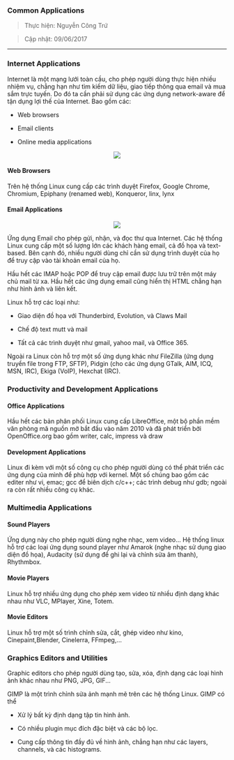 

### Common Applications

> Thực hiện: Nguyễn Công Trứ

> Cập nhật: 09/06/2017

***

### Internet Applications

Internet là một mạng lưới toàn cầu, cho phép người dùng thực hiện nhiều nhiệm vụ, chẳng hạn như tìm kiếm dữ liệu, giao tiếp thông qua email và mua sắm trực tuyến. Do đó ta cần phải sử dụng các ứng dụng network-aware để tận dụng lợi thế của Internet. Bao gồm các:

- Web browsers

- Email clients

- Online media applications

<p align="center"><img src="https://github.com/hellsins/sysadmin_level1/blob/master/Task43_Linux_Course_01_LFS101/Chapter_06/Images/1.png"></p>


#### Web Browsers

Trên hệ thống Linux cung cấp các trình duyệt Firefox, Google Chrome, Chromium, Epiphany (renamed web), Konqueror, linx, lynx

#### Email Applications

<p align="center"><img src="https://github.com/hellsins/sysadmin_level1/blob/master/Task43_Linux_Course_01_LFS101/Chapter_06/Images/1.png"></p>

Ứng dụng Email cho phép gửi, nhận, và đọc thư qua Internet. Các hệ thống Linux cung cấp một số lượng lớn các khách hàng email, cả đồ họa và text-based. Bên cạnh đó, nhiều người dùng chỉ cần sử dụng trình duyệt của họ để truy cập vào tài khoản email của họ. 

Hầu hết các IMAP hoặc POP để truy cập email được lưu trữ trên một máy chủ mail từ xa. Hầu hết các ứng dụng email cũng hiển thị HTML chẳng hạn như hình ảnh và liên kết.

Linux hỗ trợ các loại như:

- Giao diện đồ họa với Thunderbird, Evolution, và Claws Mail

- Chế độ text mutt và mail

- Tất cả các trình duyệt như gmail, yahoo mail, và Office 365.

Ngoài ra Linux còn hỗ trợ một số ứng dụng khác như FileZilla (ứng dụng truyền file trong FTP, SFTP), Pidgin (cho các ứng dụng GTalk, AIM, ICQ, MSN, IRC), Ekiga (VoIP), Hexchat (IRC).

### Productivity and Development Applications

#### Office Applications

Hầu hết các bản phân phối Linux cung cấp LibreOffice, một bộ phần mềm văn phòng mã nguồn mở bắt đầu vào năm 2010 và đã phát triển bởi OpenOffice.org bao gồm writer, calc, impress và draw

#### Development Applications

Linux đi kèm với một số công cụ cho phép người dùng có thể phát triển các ứng dụng của mình để phù hợp với kernel. Một số chúng bao gồm các editer như vi, emac; gcc để biên dịch c/c++; các trình debug như gdb; ngoài ra còn rất nhiều công cụ khác.

### Multimedia Applications

#### Sound Players

Ứng dụng này cho phép người dùng nghe nhạc, xem video... Hệ thống linux hỗ trợ các loại ứng dụng sound player như Amarok (nghe nhạc sử dụng giao diện đồ họa), Audacity (sử dụng để ghi lại và chỉnh sửa âm thanh), Rhythmbox.

#### Movie Players

Linux hỗ trợ nhiều ứng dụng cho phép xem video từ nhiều định dạng khác nhau như VLC, MPlayer, Xine, Totem.

#### Movie Editors

Linux hỗ trợ một số trình chỉnh sửa, cắt, ghép video như kino, Cinepaint,Blender, Cinelerra, FFmpeg,...

### Graphics Editors and Utilities  

Graphic editors  cho phép người dùng tạo, sửa, xóa, định dạng các loại hình ảnh khác nhau như PNG, JPG, GIF...

GIMP là một trình chỉnh sửa ảnh mạnh mẽ trên các hệ thống Linux. GIMP có thể 

- Xử lý bất kỳ định dạng tập tin hình ảnh. 

- Có nhiều plugin mục đích đặc biệt và các bộ lọc. 

- Cung cấp thông tin đầy đủ về hình ảnh, chẳng hạn như các layers, channels, và các histograms.
